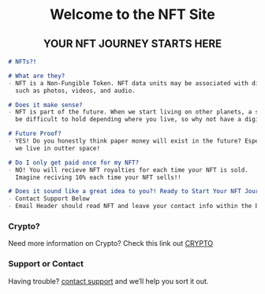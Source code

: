 <h1 align="center">Welcome to the NFT Site</h1>
<h2 align="center">YOUR NFT JOURNEY STARTS HERE</h2>

```markdown
# NFTs?!

# What are they?
- NFT is a Non-Fungible Token. NFT data units may be associated with digital files 
  such as photos, videos, and audio. 

# Does it make sense?
- NFT is part of the future. When we start living on other planets, a simple photo might
  be difficult to hold depending where you live, so why not have a digital version?

# Future Proof?
- YES! Do you honestly think paper money will exist in the future? Especailly when 
  we live in outter space!

# Do I only get paid once for my NFT?
- NO! You will recieve NFT royalties for each time your NFT is sold.
  Imagine reciving 10% each time your NFT sells!!

# Does it sound like a great idea to you?! Ready to Start Your NFT Journey with us!
- Contact Support Below
- Email Header should read NFT and leave your contact info within the body of the email
```
### Crypto?
Need more information on Crypto? Check this link out [CRYPTO](https://crypto-club.github.io/) 

### Support or Contact
Having trouble? [contact support](https://crypto-club.github.io/contact-us/) and we’ll help you sort it out.
